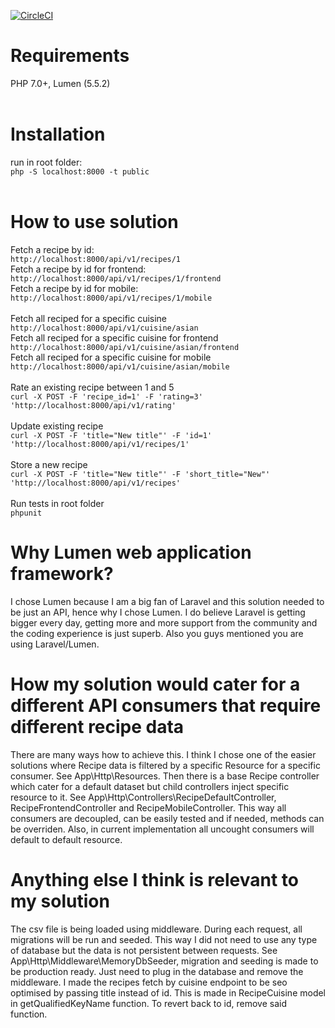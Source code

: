 [![CircleCI](https://circleci.com/gh/medis/api_test.svg?style=svg)](https://circleci.com/gh/medis/api_test)

# Requirements<br/>
PHP 7.0+, Lumen (5.5.2)<br/><br/>
# Installation<br/>
run in root folder:<br/>
`php -S localhost:8000 -t public`<br/><br/>
# How to use solution<br/>
Fetch a recipe by id:<br/>
`http://localhost:8000/api/v1/recipes/1`<br/>
Fetch a recipe by id for frontend:<br/>
`http://localhost:8000/api/v1/recipes/1/frontend`<br/>
Fetch a recipe by id for mobile:<br/>
`http://localhost:8000/api/v1/recipes/1/mobile`<br/><br/>
Fetch all reciped for a specific cuisine<br/>
`http://localhost:8000/api/v1/cuisine/asian`<br/>
Fetch all reciped for a specific cuisine for frontend<br/>
`http://localhost:8000/api/v1/cuisine/asian/frontend`<br/>
Fetch all reciped for a specific cuisine for mobile<br/>
`http://localhost:8000/api/v1/cuisine/asian/mobile`<br/><br/>
Rate an existing recipe between 1 and 5<br/>
`curl -X POST -F 'recipe_id=1' -F 'rating=3' 'http://localhost:8000/api/v1/rating'`<br/><br/>
Update existing recipe<br/>
`curl -X POST -F 'title="New title"' -F 'id=1' 'http://localhost:8000/api/v1/recipes/1'`<br/><br/>
Store a new recipe<br/>
`curl -X POST -F 'title="New title"' -F 'short_title="New"' 'http://localhost:8000/api/v1/recipes'`<br/><br/>
Run tests in root folder<br/>
`phpunit`<br/>
# Why Lumen web application framework?<br/>
I chose Lumen because I am a big fan of Laravel and this solution needed to be just an API, hence why I chose Lumen. I do believe Laravel is getting bigger every day, getting more and more support from the community and the coding experience is just superb. Also you guys mentioned you are using Laravel/Lumen.<br/>
# How my solution would cater for a different API consumers that require different recipe data<br/>
There are many ways how to achieve this. I think I chose one of the easier solutions where Recipe data is filtered by a specific Resource for a specific consumer. See App\Http\Resources. Then there is a base Recipe controller which cater for a default dataset but child controllers inject specific resource to it. See App\Http\Controllers\RecipeDefaultController, RecipeFrontendController and RecipeMobileController. This way all consumers are decoupled, can be easily tested and if needed, methods can be overriden. Also, in current implementation all uncought consumers will default to default resource.<br/>
# Anything else I think is relevant to my solution<br/>
The csv file is being loaded using middleware. During each request, all migrations will be run and seeded. This way I did not need to use any type of database but the data is not persistent between requests. See App\Http\Middleware\MemoryDbSeeder, migration and seeding is made to be production ready. Just need to plug in the database and remove the middleware. I made the recipes fetch by cuisine endpoint to be seo optimised by passing title instead of id. This is made in RecipeCuisine model in getQualifiedKeyName function. To revert back to id, remove said function.